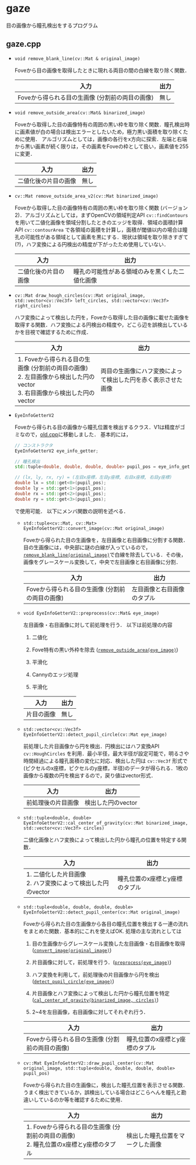 # gaze

目の画像から瞳孔検出をするプログラム

## gaze.cpp

<a id="remove_blanc_line"></a>

- `void remove_blank_line(cv::Mat & original_image)`

    Foveから目の画像を取得したときに現れる両目の間の白線を取り除く関数．

    | 入力 | 出力 |
    | --------- | ----------- |
    | Foveから得られる目の生画像 (分割前の両目の画像) | 無し |

<a id="remove_outside_area"></a>

- `void remove_outside_area(cv::Mat& binarized_image)`
  
    Foveから取得した目の画像特有の周囲の黒い枠を取り除く関数．瞳孔検出時に画素値が白の場合は検出エラーとしたいため，極力黒い面積を取り除くために使用．
    アルゴリズムとしては，画像の各行をx方向に探索．左端と右端から黒い画素が続く限りは，その画素をFoveの枠として扱い，画素値を255に変更．

    | 入力 | 出力 |
    | --------- | ----------- |
    | 二値化後の片目の画像 | 無し |

- `cv::Mat remove_outside_area_v2(cv::Mat binarized_image)`
  
    Foveから取得した目の画像特有の周囲の黒い枠を取り除く関数 (バージョン2)．アルゴリズムとしては，まずOpenCVの領域判定API `cv::findContours` を用いて二値化画像を領域分割したときのエッジを取得．領域の面積計算API `cv::contourArea` で各領域の面積を計算し，面積が閾値以内の場合は瞳孔の可能性がある領域として画素を黒にする．現状は領域を取り除きすぎて(?)，ハフ変換による円検出の精度が下がったため使用していない．

    | 入力 | 出力 |
    | --------- | ----------- |
    | 二値化後の片目の画像 | 瞳孔の可能性がある領域のみを黒くした二値化画像 |

- `cv::Mat draw_hough_circles(cv::Mat original_image, std::vector<cv::Vec3f> left_circles, std::vector<cv::Vec3f> right_circles)`

    ハフ変換によって検出した円を，Foveから取得した目の画像に載せた画像を取得する関数．ハフ変換による円検出の精度や，どこら辺を誤検出しているかを目視で確認するために作成．

    | 入力 | 出力 |
    | --------- | ----------- |
    | 1. Foveから得られる目の生画像 (分割前の両目の画像) <br> 2. 左目画像から検出した円のvector <br> 3. 右目画像から検出した円のvector| 両目の生画像にハフ変換によって検出した円を赤く表示させた画像 |

- `EyeInfoGetterV2`

    Foveから得られる目の画像から瞳孔位置を検出するクラス．V1は精度がゴミなので，[old.cpp](./old.cpp)に移動しました．
    基本的には，

    ```cpp
    // コンストラクタ
    EyeInfoGetterV2 eye_info_getter;

    // 瞳孔検出
    std::tuple<double, double, double, double> pupil_pos = eye_info_getter.detect_pupil_center(input_image);

    // (lx, ly, rx, ry) = (左目x座標，左目y座標, 右目x座標, 右目y座標)
    double lx = std::get<0>(pupil_pos);
    double ly = std::get<1>(pupil_pos);
    double rx = std::get<2>(pupil_pos);
    double ry = std::get<3>(pupil_pos);
    ```

    で使用可能．
    以下にメンバ関数の説明を述べる．

    <a id="convert_image"></a>

  - `std::tuple<cv::Mat, cv::Mat> EyeInfoGetterV2::convert_image(cv::Mat original_image)`

    Foveから得られた目の生画像を，左目画像と右目画像に分割する関数．目の生画像には，中央部に謎の白線が入っているので，[`remove_blank_line(original_image)`](#remove_blank_line)で白線を除去している．その後，画像をグレースケール変換して，中央で左目画像と右目画像に分割．

    | 入力 | 出力 |
    | --------- | ----------- |
    | Foveから得られる目の生画像 (分割前の両目の画像) | 左目画像と右目画像のタプル |

    <a id="preprocess"></a>

  - `void EyeInfoGetterV2::preprocess(cv::Mat& eye_image)`

    左目画像・右目画像に対して前処理を行う．
    以下は前処理の内容

    1. 二値化

    2. Fove特有の黒い外枠を除去 ([`remove_outside_area(eye_image)`](#remove_outside_area))

    3. 平滑化

    4. Cannyのエッジ処理

    5. 平滑化

    | 入力 | 出力 |
    | --------- | ----------- |
    | 片目の画像 | 無し |

    <a id="detect_pupil_circle"></a>

  - `std::vector<cv::Vec3f> EyeInfoGetterV2::detect_pupil_circle(cv::Mat eye_image)`

    前処理した片目画像から円を検出．円検出にはハフ変換API `cv::HoughCircles` を利用．最小半径，最大半径が設定可能で，明るさや時間経過による瞳孔面積の変化に対応．検出した円は `cv::Vec3f` 形式で(ピクセルのx座標，ピクセルのy座標，半径)のデータが得られる．1枚の画像から複数の円を検出するので，戻り値はvector形式．

    | 入力 | 出力 |
    | --------- | ----------- |
    | 前処理後の片目画像 | 検出した円のvector |

    <a id="cal_center_of_gravity"></a>

  - `std::tuple<double, double> EyeInfoGetterV2::cal_center_of_gravity(cv::Mat binarized_image, std::vector<cv::Vec3f> circles)`

    二値化画像とハフ変換によって検出した円から瞳孔の位置を特定する関数．

    | 入力 | 出力 |
    | --------- | ----------- |
    | 1. 二値化した片目画像 <br> 2. ハフ変換によって検出した円のvector | 瞳孔位置のx座標とy座標のタプル |

  - `std::tuple<double, double, double, double> EyeInfoGetterV2::detect_pupil_center(cv::Mat original_image)`
  
    Foveから得られた目の生画像から各目の瞳孔位置を検出する一連の流れをまとめた関数．基本的にこれを使えばOK.
    処理の主な流れとしては
    1. 目の生画像からグレースケール変換した左目画像・右目画像を取得 ([`convert_image(original_image)`](#convert_image))

    2. 片目画像に対して，前処理を行う．([`preprocess(eye_image)`](#preprocess))

    3. ハフ変換を利用して，前処理後の片目画像から円を検出 ([`detect_pupil_circle(eye_image)`](#detect_pupil_circle))

    4. 片目画像とハフ変換によって検出した円から瞳孔位置を特定 ([`cal_center_of_gravity(binarized_image, circles)`](#cal_center_of_gravity))

    5. 2~4を左目画像，右目画像に対してそれぞれ行う．

    | 入力 | 出力 |
    | --------- | ----------- |
    | Foveから得られる目の生画像 (分割前の両目の画像) | 瞳孔位置のx座標とy座標のタプル |

  - `cv::Mat EyeInfoGetterV2::draw_pupil_center(cv::Mat original_image, std::tuple<double, double, double, double> pupil_pos)`
  
    Foveから得られた目の生画像に，検出した瞳孔位置を表示させる関数．うまく検出できているか，誤検出している場合はどこらへんを瞳孔と勘違いしているのか等を確認するために使用．

    | 入力 | 出力 |
    | --------- | ----------- |
    | 1. Foveから得られる目の生画像 (分割前の両目の画像) <br> 2. 瞳孔位置のx座標とy座標のタプル | 検出した瞳孔位置をマークした画像 |